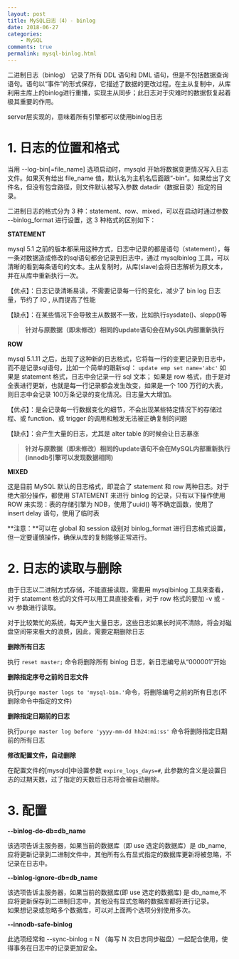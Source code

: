 ```yaml
---
layout: post
title: MySQL日志（4）- binlog
date: 2018-06-27
categories:
    - MySQL
comments: true
permalink: mysql-binlog.html
---
```


二进制日志（binlog） 记录了所有 DDL 语句和 DML 语句，但是不包括数据查询语句。语句以“事件”的形式保存，它描述了数据的更改过程。在主从复制中，从库利用主库上的binlog进行重播，实现主从同步；此日志对于灾难时的数据恢复起着极其重要的作用。

server层实现的，意味着所有引擎都可以使用binlog日志

# 1. **日志的位置和格式**

当用 --log-bin[=file_name] 选项启动时，mysqld 开始将数据变更情况写入日志文件。如果灭有给出  file_name 值，默认名为主机名后面跟“-bin”。如果给出了文件名，但没有包含路径，则文件默认被写入参数  datadir（数据目录）指定的目录。  

二进制日志的格式分为 3 种：statement、row、mixed，可以在启动时通过参数 --binlog_format 进行设置，这 3 种格式的区别如下：

**STATEMENT**

mysql 5.1  之前的版本都采用这种方式，日志中记录的都是语句（statement），每一条对数据造成修改的sql语句都会记录到日志中，通过  mysqlbinlog  工具，可以清晰的看到每条语句的文本。主从复制时，从库(slave)会将日志解析为原文本，并在从库中重新执行一次。

【优点】：日志记录清晰易读，不需要记录每一行的变化，减少了 bin log 日志量，节约了 IO , 从而提高了性能

【缺点】：在某些情况下会导致主从数据不一致，比如执行sysdate()、slepp()等

> **针对与原数据（即未修改）相同的update语句会在MySQL内部重新执行**

**ROW**

mysql 5.1.11 之后，出现了这种新的日志格式，它将每一行的变更记录到日志中，而不是记录sql语句，比如一个简单的跟新sql：  `update emp set name='abc'`  如果是 statement 格式，日志中会记录一行 sql 文本；  如果是 row 格式，由于是对全表进行更新，也就是每一行记录都会发生改变，如果是一个 100 万行的大表，则日志中会记录 100万条记录的变化情况。日志量大大增加。  

【优点】：是会记录每一行数据变化的细节，不会出现某些特定情况下的存储过程、或 function、或 trigger 的调用和触发无法被正确复制的问题

【缺点】：会产生大量的日志，尤其是 alter table 的时候会让日志暴涨

> **针对与原数据（即未修改）相同的update语句不会在MySQL内部重新执行(innodb引擎可以发现数据相同)**

**MIXED**

这是目前 MySQL 默认的日志格式，即混合了 statement 和 row 两种日志。对于绝大部分操作，都使用 STATEMENT 来进行 binlog 的记录，只有以下操作使用 ROW 来实现：表的存储引擎为 NDB，使用了uuid() 等不确定函数，使用了 insert delay 语句，使用了临时表

**注意：**可以在 global 和 session 级别对 binlog_format 进行日志格式设置，但一定要谨慎操作，确保从库的复制能够正常进行。

# 2. 日志的读取与删除

由于日志以二进制方式存储，不能直接读取，需要用 mysqlbinlog 工具来查看，对于 statement 格式的文件可以用工具直接查看，对于 row 格式的要加 -v 或 -vv 参数进行读取。

对于比较繁忙的系统，每天产生大量日志，这些日志如果长时间不清除，将会对磁盘空间带来极大的浪费，因此，需要定期删除日志

**删除所有日志**

执行 `reset master;` 命令将删除所有 binlog 日志，新日志编号从“000001”开始

**删除指定序号之前的日志文件**

执行`purge master logs to 'mysql-bin.'`命令，将删除编号之前的所有日志(不删除命令中指定的文件)

**删除指定日期前的日志**

执行`purge master log before 'yyyy-mm-dd hh24:mi:ss'` 命令将删除指定日期前的所有日志

**修改配置文件，自动删除**

在配置文件的[mysqld]中设置参数 `expire_logs_days=#`, 此参数的含义是设置日志的过期天数，过了指定的天数后日志将会被自动删除。

# 3. 配置

**--binlog-do-db=db_name**

该选项告诉主服务器，如果当前的数据库（即 use 选定的数据库）是 db_name, 应将更新记录到二进制文件中，其他所有么有显式指定的数据库更新将被忽略，不记录在日志中。

**--binlog-ignore-db=db_name**

该选项告诉主服务器，如果当前的数据库(即 use 选定的数据库) 是 db_name,不应将更新保存到二进制日志中，其他没有显式忽略的数据库都将进行记录。  
如果想记录或忽略多个数据库，可以对上面两个选项分别使用多次。

**--innodb-safe-binlog**

此选项经常和 --sync-binlog = N （每写 N 次日志同步磁盘）一起配合使用，使得事务在日志中的记录更加安全。